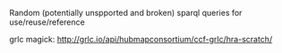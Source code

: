 Random (potentially unspported and broken) sparql queries for use/reuse/reference

grlc magick: <http://grlc.io/api/hubmapconsortium/ccf-grlc/hra-scratch/>
